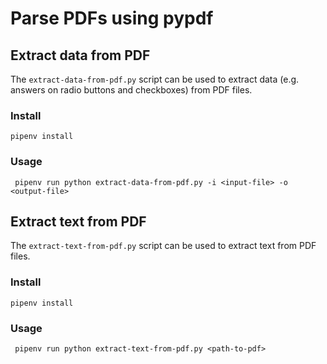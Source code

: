 # Parse PDFs using pypdf

## Extract data from PDF

The `extract-data-from-pdf.py` script can be used to extract data (e.g. answers on radio buttons and checkboxes) 
from PDF files.

### Install

```
pipenv install
```

### Usage

```
 pipenv run python extract-data-from-pdf.py -i <input-file> -o <output-file> 
```

## Extract text from PDF

The `extract-text-from-pdf.py` script can be used to extract text from PDF files.

### Install

```
pipenv install
```

### Usage

```
 pipenv run python extract-text-from-pdf.py <path-to-pdf>
```
